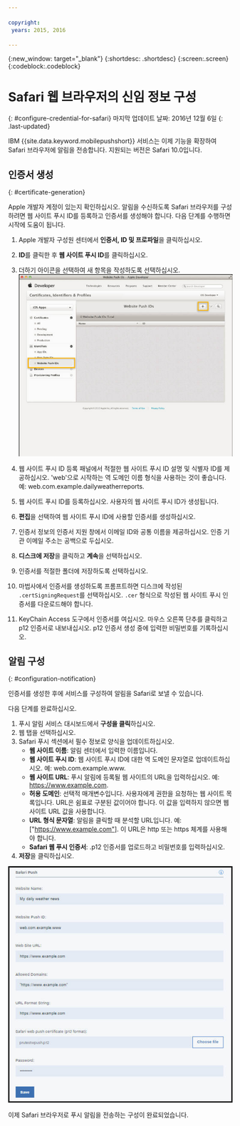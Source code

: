 ```yaml
---

copyright:
 years: 2015, 2016

---
```


{:new_window: target="_blank"}
{:shortdesc: .shortdesc}
{:screen:.screen}
{:codeblock:.codeblock}

# Safari 웹 브라우저의 신임 정보 구성
{: #configure-credential-for-safari}
마지막 업데이트 날짜: 2016년 12월 6일
{: .last-updated}

IBM {{site.data.keyword.mobilepushshort}} 서비스는 이제 기능을 확장하여 Safari 브라우저에 알림을 전송합니다. 지원되는 버전은 Safari 10.0입니다. 

## 인증서 생성
  {: #certificate-generation}

Apple 개발자 계정이 있는지 확인하십시오. 알림을 수신하도록 Safari 브라우저를 구성하려면 웹 사이트 푸시 ID를 등록하고 인증서를 생성해야 합니다. 다음 단계를 수행하면 시작에 도움이 됩니다. 

1. Apple 개발자 구성원 센터에서 **인증서, ID 및 프로파일**을 클릭하십시오.  
2. **ID**를 클릭한 후 **웹 사이트 푸시 ID**를 클릭하십시오. 
3. 더하기 아이콘을 선택하여 새 항목을 작성하도록 선택하십시오.
  ![푸시 대시보드](images/safari_1.jpg)

4. 웹 사이트 푸시 ID 등록 패널에서 적절한 웹 사이트 푸시 ID 설명 및 식별자 ID를 제공하십시오. 'web'으로 시작하는 역 도메인 이름 형식을 사용하는 것이 좋습니다. 예: web.com.example.dailyweatherreports.
5. 웹 사이트 푸시 ID를 등록하십시오. 사용자의 웹 사이트 푸시 ID가 생성됩니다.  
6. **편집**을 선택하여 웹 사이트 푸시 ID에 사용할 인증서를 생성하십시오. 
7. 인증서 정보의 인증서 지원 창에서 이메일 ID와 공통 이름을 제공하십시오. 인증 기관 이메일 주소는 공백으로 두십시오. 
8. **디스크에 저장**을 클릭하고 **계속**을 선택하십시오. 
9. 인증서를 적절한 폴더에 저장하도록 선택하십시오. 
10. 마법사에서 인증서를 생성하도록 프롬프트하면 디스크에 작성된 `.certSigningRequest`를 선택하십시오. `.cer` 형식으로 작성된 웹 사이트 푸시 인증서를 다운로드해야 합니다. 
11. KeyChain Access 도구에서 인증서를 여십시오. 마우스 오른쪽 단추를 클릭하고 p12 인증서로 내보내십시오. p12 인증서 생성 중에 입력한 비밀번호를 기록하십시오. 


## 알림 구성
  {: #configuration-notification}
 
인증서를 생성한 후에 서비스를 구성하여 알림을 Safari로 보낼 수 있습니다.  

다음 단계를 완료하십시오. 

1. 푸시 알림 서비스 대시보드에서 **구성을 클릭**하십시오. 
2. 웹 탭을 선택하십시오. 
3. Safari 푸시 섹션에서 필수 정보로 양식을 업데이트하십시오.  
	- **웹 사이트 이름**: 알림 센터에서 입력한 이름입니다. 
	- **웹 사이트 푸시 ID**: 웹 사이트 푸시 ID에 대한 역 도메인 문자열로 업데이트하십시오. 예: web.com.example.www.
	- **웹 사이트 URL**: 푸시 알림에 등록될 웹 사이트의 URL을 입력하십시오. 예: https://www.example.com.
	- **허용 도메인**: 선택적 매개변수입니다. 사용자에게 권한을 요청하는 웹 사이트 목록입니다. URL은 쉼표로 구분된 값이어야 합니다. 이 값을 입력하지 않으면 웹 사이트 URL 값을 사용합니다.  
	- **URL 형식 문자열**: 알림을 클릭할 때 분석할 URL입니다. 예: ["https://www.example.com"]. 이 URL은 http 또는 https 체계를 사용해야 합니다. 
	- **Safari 웹 푸시 인증서**: .p12 인증서를 업로드하고 비밀번호를 입력하십시오. 
4. **저장**을 클릭하십시오.	

![푸시 대시보드](images/push_configure_safari.jpg)	

이제 Safari 브라우저로 푸시 알림을 전송하는 구성이 완료되었습니다. 

	
